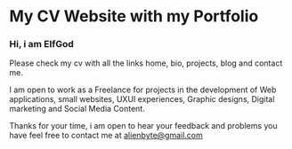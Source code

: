 # My CV Website with my Portfolio

### Hi, i am ElfGod

Please check my cv with all the links home, bio, projects, blog and contact me. 

I am open to work as a Freelance for projects in the development of Web applications, small websites, UXUI experiences, Graphic designs, Digital marketing and Social Media Content.

Thanks for your time, i am open to hear your feedback and problems you have feel free to contact me at alienbyte@gmail.com